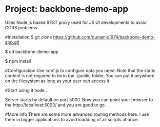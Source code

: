 # Project: backbone-demo-app
Uses Node.js based REST proxy used for JS UI developments to avoid CORS problems

#Installation
$ git clone https://github.com/dunamis1974/backbone-demo-app.git

$ cd backbone-demo-app

$ npm install

#Configuration
Use conf.js to configure data you need. Note that the static content is not required to be in the ./public folder. You can put it anywhere on the filesystem as long as your user can access it.

#Start using it
node .

Server starts by default on port 5000. Now you can point your browser to the http://localhost:5000/ and you are good to go.

#More info
There are some more advanced routing methods here. I use them in bigger applications to avoid loadding of all scripts at once.
